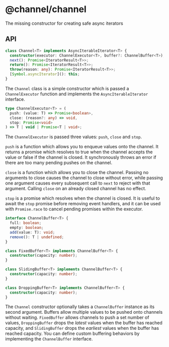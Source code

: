 # @channel/channel
The missing constructor for creating safe async iterators

## API

```ts
class Channel<T> implements AsyncIterableIterator<T> {
  constructor(executor: ChannelExecutor<T>, buffer?: ChannelBuffer<T>);
  next(): Promise<IteratorResult<T>>;
  return(): Promise<IteratorResult<T>>;
  throw(reason: any): Promise<IteratorResult<T>>;
  [Symbol.asyncIterator](): this;
}
```

The `Channel` class is a simple constructor which is passed a `ChannelExecutor` function and implements the `AsyncIterableIterator` interface.

```ts
type ChannelExecutor<T> = (
  push: (value: T) => Promise<boolean>,
  close: (reason?: any) => void,
  stop: Promise<void>
) => T | void | Promise<T | void>;
```

The `ChannelExecutor` is passed three values: `push`, `close` and `stop`.

`push` is a function which allows you to enqueue values onto the channel. It returns a promise which resolves to true when the channel accepts the value or false if the channel is closed. It synchronously throws an error if there are too many pending pushes on the channel.

`close` is a function which allows you to close the channel. Passing no arguments to close causes the channel to close without error, while passing one argument causes every subsequent call to `next` to reject with that argument. Calling `close` on an already closed channel has no effect.

`stop` is a promise which resolves when the channel is closed. It is useful to await the `stop` promise before removing event handlers, and it can be used with `Promise.race` to cancel pending promises within the executor.

```ts
interface ChannelBuffer<T> {
  full: boolean;
  empty: boolean;
  add(value: T): void;
  remove(): T | undefined;
}

class FixedBuffer<T> implements ChannelBuffer<T> {
  constructor(capacity: number);
}

class SlidingBuffer<T> implements ChannelBuffer<T> {
  constructor(capacity: number);
}

class DroppingBuffer<T> implements ChannelBuffer<T> {
  constructor(capacity: number);
}
```

The `Channel` constructor optionally takes a `ChannelBuffer` instance as its second argument. Buffers allow multiple values to be pushed onto channels without waiting. `FixedBuffer` allows channels to push a set number of values, `DroppingBuffer` drops the *latest* values when the buffer has reached capacity, and `SlidingBuffer` drops the *earliest* values when the buffer has reached capacity. You can define custom buffering behaviors by implementing the `ChannelBuffer` interface.
